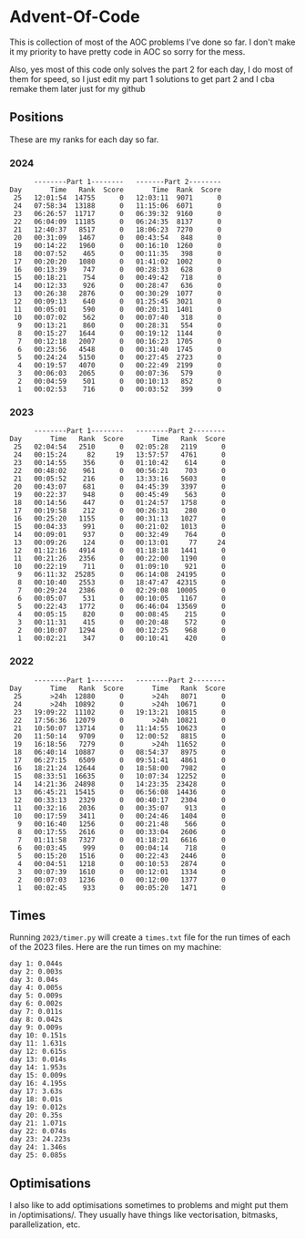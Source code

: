 # Advent-Of-Code

This is collection of most of the AOC problems I've done so far. 
I don't make it my priority to have pretty code in AOC so sorry for the mess.

Also, yes most of this code only solves the part 2 for each day, 
I do most of them for speed, so I just edit my part 1 solutions to get part 2 and I cba remake them later just for my github


## Positions
These are my ranks for each day so far.

### 2024

```
      --------Part 1--------   -------Part 2--------
Day       Time   Rank  Score       Time  Rank  Score
 25   12:01:54  14755      0   12:03:11  9071      0
 24   07:58:34  13188      0   11:15:06  6071      0
 23   06:26:57  11717      0   06:39:32  9160      0
 22   06:04:09  11185      0   06:24:35  8137      0
 21   12:40:37   8517      0   18:06:23  7270      0
 20   00:31:09   1467      0   00:43:54   848      0
 19   00:14:22   1960      0   00:16:10  1260      0
 18   00:07:52    465      0   00:11:35   398      0
 17   00:20:20   1080      0   01:41:02  1002      0
 16   00:13:39    747      0   00:28:33   628      0
 15   00:18:21    754      0   00:49:42   718      0
 14   00:12:33    926      0   00:28:47   636      0
 13   00:26:38   2876      0   00:30:29  1077      0
 12   00:09:13    640      0   01:25:45  3021      0
 11   00:05:01    590      0   00:20:31  1401      0
 10   00:07:02    562      0   00:07:40   318      0
  9   00:13:21    860      0   00:28:31   554      0
  8   00:15:27   1644      0   00:19:12  1144      0
  7   00:12:18   2007      0   00:16:23  1705      0
  6   00:23:56   4548      0   00:31:40  1745      0
  5   00:24:24   5150      0   00:27:45  2723      0
  4   00:19:57   4070      0   00:22:49  2199      0
  3   00:06:03   2065      0   00:07:36   579      0
  2   00:04:59    501      0   00:10:13   852      0
  1   00:02:53    716      0   00:03:52   399      0
 ```


### 2023

```
      --------Part 1--------   --------Part 2--------
Day       Time   Rank  Score       Time   Rank  Score
 25   02:04:54   2510      0   02:05:28   2119      0
 24   00:15:24     82     19   13:57:57   4761      0
 23   00:14:55    356      0   01:10:42    614      0
 22   00:48:02    961      0   00:56:21    703      0
 21   00:05:52    216      0   13:33:16   5603      0
 20   00:43:07    681      0   04:45:39   3397      0
 19   00:22:37    948      0   00:45:49    563      0
 18   00:14:56    447      0   01:24:57   1758      0
 17   00:19:58    212      0   00:26:31    280      0
 16   00:25:20   1155      0   00:31:13   1027      0
 15   00:04:33    991      0   00:21:02   1013      0
 14   00:09:01    937      0   00:32:49    764      0
 13   00:09:26    124      0   00:13:01     77     24
 12   01:12:16   4914      0   01:18:18   1441      0
 11   00:21:26   2356      0   00:22:00   1190      0
 10   00:22:19    711      0   01:09:10    921      0
  9   06:11:32  25285      0   06:14:08  24195      0
  8   00:10:40   2553      0   18:47:47  42315      0
  7   00:29:24   2386      0   02:29:08  10005      0
  6   00:05:07    531      0   00:10:05   1167      0
  5   00:22:43   1772      0   06:46:04  13569      0
  4   00:05:15    820      0   00:08:45    215      0
  3   00:11:31    415      0   00:20:48    572      0
  2   00:10:07   1294      0   00:12:25    968      0
  1   00:02:21    347      0   00:10:41    420      0
```


### 2022
```
      --------Part 1--------   --------Part 2--------
Day       Time   Rank  Score       Time   Rank  Score
 25       >24h  12880      0       >24h   8071      0
 24       >24h  10892      0       >24h  10671      0
 23   19:09:22  11102      0   19:13:21  10815      0
 22   17:56:36  12079      0       >24h  10821      0
 21   10:50:07  13714      0   11:14:55  10623      0
 20   11:50:14   9709      0   12:00:52   8815      0
 19   16:18:56   7279      0       >24h  11652      0
 18   06:40:14  10887      0   08:54:37   8975      0
 17   06:27:15   6509      0   09:51:41   4861      0
 16   18:21:24  12644      0   18:58:00   7982      0
 15   08:33:51  16635      0   10:07:34  12252      0
 14   14:21:36  24898      0   14:23:35  23428      0
 13   06:45:21  15415      0   06:56:08  14436      0
 12   00:33:13   2329      0   00:40:17   2304      0
 11   00:32:16   2036      0   00:35:07    913      0
 10   00:17:59   3411      0   00:24:46   1404      0
  9   00:16:40   1256      0   00:21:48    566      0
  8   00:17:55   2616      0   00:33:04   2606      0
  7   01:11:58   7327      0   01:18:21   6616      0
  6   00:03:45    999      0   00:04:14    718      0
  5   00:15:20   1516      0   00:22:43   2446      0
  4   00:04:51   1218      0   00:10:53   2874      0
  3   00:07:39   1610      0   00:12:01   1334      0
  2   00:07:03   1236      0   00:12:00   1377      0
  1   00:02:45    933      0   00:05:20   1471      0
```


## Times

Running ```2023/timer.py``` will create a ```times.txt``` file for the run times of each of the 2023 files.
Here are the run times on my machine:
```
day 1: 0.044s
day 2: 0.003s
day 3: 0.04s
day 4: 0.005s
day 5: 0.009s
day 6: 0.002s
day 7: 0.011s
day 8: 0.042s
day 9: 0.009s
day 10: 0.151s
day 11: 1.631s
day 12: 0.615s
day 13: 0.014s
day 14: 1.953s
day 15: 0.009s
day 16: 4.195s
day 17: 3.63s
day 18: 0.01s
day 19: 0.012s
day 20: 0.35s
day 21: 1.071s
day 22: 0.074s
day 23: 24.223s
day 24: 1.346s
day 25: 0.085s
```

## Optimisations

I also like to add optimisations sometimes to problems and might put them in <year>/optimisations/<day>.
They usually have things like vectorisation, bitmasks, parallelization, etc.